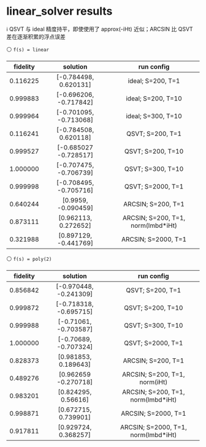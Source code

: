 # linear_solver results

ℹ QSVT 与 ideal 精度持平，即使使用了 approx(-iHt) 近似；ARCSIN 比 QSVT 差在逐渐积累的浮点误差

⚪ `f(s) = linear`

| fidelity | solution | run config |
| :-: | :-: | :-: |
| 0.116225 | [-0.784498,  0.620131] | ideal; S=200, T=1 |
| 0.999883 | [-0.696206, -0.717842] | ideal; S=200, T=10 |
| 0.999964 | [-0.701095, -0.713068] | ideal; S=300, T=10 |
| 0.116241 | [-0.784508, 0.620118]  | QSVT; S=200, T=1 |
| 0.999527 | [-0.685027 -0.728517]  | QSVT; S=200, T=10 |
| 1.000000 | [-0.707475, -0.706739] | QSVT; S=300, T=10 |
| 0.999998 | [-0.708495, -0.705716] | QSVT; S=2000, T=1 |
| 0.640244 | [0.9959, -0.090459]    | ARCSIN; S=200, T=1 |
| 0.873111 | [0.962113, 0.272652]   | ARCSIN; S=200, T=1, norm(lmbd*iHt) |
| 0.321988 | [0.897129, -0.441769]  | ARCSIN; S=2000, T=1 |

⚪ `f(s) = poly(2)`

| fidelity | solution | run config |
| :-: | :-: | :-: |
| 0.856842 | [-0.970448, -0.241309] | QSVT; S=200, T=1 |
| 0.999872 | [-0.718318, -0.695715] | QSVT; S=200, T=10 |
| 0.999988 | [-0.71061, -0.703587]  | QSVT; S=300, T=10 |
| 1.000000 | [-0.70689, -0.707324]  | QSVT; S=2000, T=1 |
| 0.828373 | [0.981853, 0.189643]   | ARCSIN; S=200, T=1 |
| 0.489276 | [0.962659 -0.270718]   | ARCSIN; S=200, T=1, norm(iHt) |
| 0.983201 | [0.824295, 0.56616]    | ARCSIN; S=200, T=1, norm(lmbd*iHt) |
| 0.998871 | [0.672715, 0.739901]   | ARCSIN; S=2000, T=1 |
| 0.917811 | [0.929724, 0.368257]   | ARCSIN; S=2000, T=1, norm(lmbd*iHt) |
